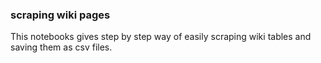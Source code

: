 ### scraping wiki pages
This notebooks gives  step by step way of easily scraping wiki tables and saving them as csv files.

